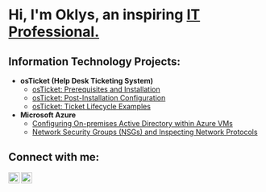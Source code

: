<h1>Hi, I'm Oklys, an inspiring <a href="https://linkedin.com/in/Oklys">IT Professional.</a></h1>

<h2>Information Technology Projects:</h2>

- <b>osTicket (Help Desk Ticketing System)</b>
  - [osTicket: Prerequisites and Installation](https://github.com/oklysit/osticket-prereqs)
  - [osTicket: Post-Installation Configuration](https://github.com/oklysit/post-install-config)
  - [osTicket: Ticket Lifecycle Examples](https://github.com/oklysit/ticket-lifecycle)
- <b>Microsoft Azure</b>
  - [Configuring On-premises Active Directory within Azure VMs](https://github.com/oklysit/configure-ad)
  - [Network Security Groups (NSGs) and Inspecting Network Protocols](https://github.com/oklysit/azure-network-protocols)

<h2>Connect with me:</h2>

[<img align="left" alt="Josh | LinkedIn" width="22px" src="https://cdn.jsdelivr.net/npm/simple-icons@v3/icons/linkedin.svg" />][linkedin]
[<img align="left" alt="Josh | Instagram" width="22px" src="https://cdn.jsdelivr.net/npm/simple-icons@v3/icons/instagram.svg" />][instagram]

[instagram]: https://www.instagram.com/sansquercus
[linkedin]: https://linkedin.com/in/Oklys
